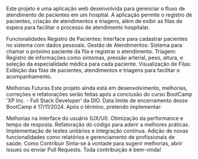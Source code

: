Este projeto é uma aplicação web desenvolvida para gerenciar o fluxo de atendimento de pacientes em um hospital. 
A aplicação permite o registro de pacientes, criação de atendimentos e triagens, além de exibir as filas de espera para facilitar o processo de atendimento hospitalar.

Funcionalidades
Registro de Pacientes: Interface para cadastrar pacientes no sistema com dados pessoais.
Gestão de Atendimentos: Sistema para chamar o próximo paciente da fila e registrar o atendimento.
Triagem: Registro de informações como sintomas, pressão arterial, peso, altura, e seleção da especialidade médica para cada paciente.
Visualização de Filas: Exibição das filas de pacientes, atendimentos e triagens para facilitar o acompanhamento.

Melhorias Futuras
Este projeto ainda está em desenvolvimento, melhorias, correções e refatorações serão feitas após a conclusão do curso BootCamp 'XP Inc. - Full Stack Developer' da DIO. 
Data limite de encerramento desse BootCamp é 17/11/2024. Após o término, pretendo implementar:

Melhorias na interface do usuário (UX/UI).
Otimização da performance e tempo de resposta.
Refatoração do código para aderir a melhores práticas.
Implementação de testes unitários e integração contínua.
Adição de novas funcionalidades como relatórios e gerenciamento de profissionais de saúde.
Como Contribuir
Sinta-se à vontade para sugerir melhorias, abrir Issues ou enviar Pull Requests. Toda contribuição é bem-vinda!
